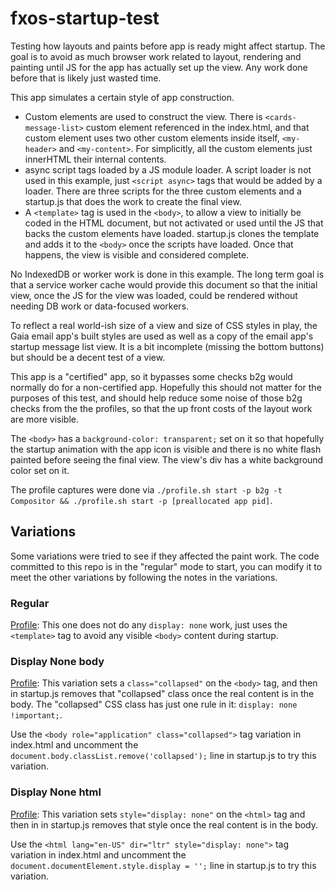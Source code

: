 # fxos-startup-test

Testing how layouts and paints before app is ready might affect startup. The goal is to avoid as much browser work related to layout, rendering and painting until JS for the app has actually set up the view. Any work done before that is likely just wasted time.

This app simulates a certain style of app construction.

* Custom elements are used to construct the view. There is `<cards-message-list>` custom element referenced in the index.html, and that custom element uses two other custom elements inside itself, `<my-header>` and `<my-content>`. For simplicitly, all the custom elements just innerHTML their internal contents.
* async script tags loaded by a JS module loader. A script loader is not used in this example, just `<script async>` tags that would be added by a loader. There are three scripts for the three custom elements and a startup.js that does the work to create the final view.
* A `<template>` tag is used in the `<body>`, to allow a view to initially be coded in the HTML document, but not activated or used until the JS that backs the custom elements have loaded. startup.js clones the template and adds it to the `<body>` once the scripts have loaded. Once that happens, the view is visible and considered complete.

No IndexedDB or worker work is done in this example. The long term goal is that a service worker cache would provide this document so that the initial view, once the JS for the view was loaded, could be rendered without needing DB work or data-focused workers.

To reflect a real world-ish size of a view and size of CSS styles in play, the Gaia email app's built styles are used as well as a copy of the email app's startup message list view. It is a bit incomplete (missing the bottom buttons) but should be a decent test of a view.

This app is a "certified" app, so it bypasses some checks b2g would normally do for a non-certified app. Hopefully this should not matter for the purposes of this test, and should help reduce some noise of those b2g checks from the the profiles, so that the up front costs of the layout work are more visible.

The `<body>` has a `background-color: transparent;` set on it so that hopefully the startup animation with the app icon is visible and there is no white flash painted before seeing the final view. The view's div has a white background color set on it.

The profile captures were done via `./profile.sh start -p b2g -t Compositor && ./profile.sh start -p [preallocated app pid]`.

## Variations

Some variations were tried to see if they affected the paint work. The code committed to this repo is in the "regular" mode to start, you can modify it to meet the other variations by following the notes in the variations.

### Regular

[Profile](http://people.mozilla.org/~bgirard/cleopatra/#report=4438bd312f8c0bf0c7cac79760a254496b82b8c1): This one does not do any `display: none` work, just uses the `<template>` tag to avoid any visible `<body>` content during startup.

### Display None body

[Profile](http://people.mozilla.org/~bgirard/cleopatra/#report=5567cea572dc770d89f543f1066e3673f075dd9d): This variation sets a `class="collapsed"` on the `<body>` tag, and then in startup.js removes that "collapsed" class once the real content is in the body. The "collapsed" CSS class has just one rule in it: `display: none !important;`.

Use the `<body role="application" class="collapsed">` tag variation in index.html and uncomment the `document.body.classList.remove('collapsed');` line in startup.js to try this variation.

### Display None html

[Profile](http://people.mozilla.org/~bgirard/cleopatra/#report=6083bed225b1b551c8d5f61bff9f19f923db0fda): This variation sets `style="display: none"` on the `<html>` tag and then in in startup.js removes that style once the real content is in the body.

Use the `<html lang="en-US" dir="ltr" style="display: none">` tag variation in index.html and uncomment the `document.documentElement.style.display = '';` line in startup.js to try this variation.

